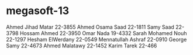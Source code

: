 megasoft-13
===========
Ahmed Jihad Matar 22-3855
Ahmed Osama Saad 22-1811
Samy Saad 22-3798
Hossam Ahmed 22-3950
Omar Nada 19-4332
Sarah Mohamed Nouh 22-1297
Hesham ElWerdany 22-0549
Mennatullah Ashraf 22-0910 
George Samy 22-4673
Ahmed Malatawy 22-1452
Karim Tarek 22-466